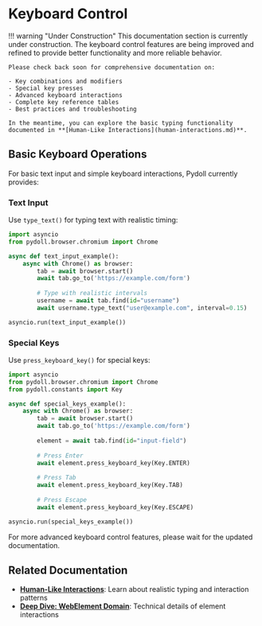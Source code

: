 # Keyboard Control

!!! warning "Under Construction"
    This documentation section is currently under construction. The keyboard control features are being improved and refined to provide better functionality and more reliable behavior.
    
    Please check back soon for comprehensive documentation on:
    
    - Key combinations and modifiers
    - Special key presses
    - Advanced keyboard interactions
    - Complete key reference tables
    - Best practices and troubleshooting
    
    In the meantime, you can explore the basic typing functionality documented in **[Human-Like Interactions](human-interactions.md)**.

## Basic Keyboard Operations

For basic text input and simple keyboard interactions, Pydoll currently provides:

### Text Input

Use `type_text()` for typing text with realistic timing:

```python
import asyncio
from pydoll.browser.chromium import Chrome

async def text_input_example():
    async with Chrome() as browser:
        tab = await browser.start()
        await tab.go_to('https://example.com/form')
        
        # Type with realistic intervals
        username = await tab.find(id="username")
        await username.type_text("user@example.com", interval=0.15)

asyncio.run(text_input_example())
```

### Special Keys

Use `press_keyboard_key()` for special keys:

```python
import asyncio
from pydoll.browser.chromium import Chrome
from pydoll.constants import Key

async def special_keys_example():
    async with Chrome() as browser:
        tab = await browser.start()
        await tab.go_to('https://example.com/form')
        
        element = await tab.find(id="input-field")
        
        # Press Enter
        await element.press_keyboard_key(Key.ENTER)
        
        # Press Tab
        await element.press_keyboard_key(Key.TAB)
        
        # Press Escape
        await element.press_keyboard_key(Key.ESCAPE)

asyncio.run(special_keys_example())
```

For more advanced keyboard control features, please wait for the updated documentation.

## Related Documentation

- **[Human-Like Interactions](human-interactions.md)**: Learn about realistic typing and interaction patterns
- **[Deep Dive: WebElement Domain](../../deep-dive/webelement-domain.md)**: Technical details of element interactions
